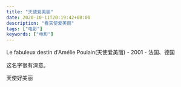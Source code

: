 ```yaml
---
title: "天使爱美丽"
date: 2020-10-11T20:19:42+08:00
description: "看天使爱美丽"
tags: ["电影"]
keywords: ["电影"]
---
```


Le fabuleux destin d'Amélie Poulain(天使爱美丽) - 2001 - 法国、德国

这名字很有深意。

天使好美丽
